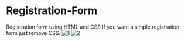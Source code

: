 # Registration-Form
Registration form using HTML and CSS
If you want a simple registration form just remove CSS.
![1](https://github.com/user-attachments/assets/ced4aa14-70d5-4d0e-8482-400a972d5fbc)
![2](https://github.com/user-attachments/assets/c45e04c7-a4fb-4745-be15-dae8980ef73d)
